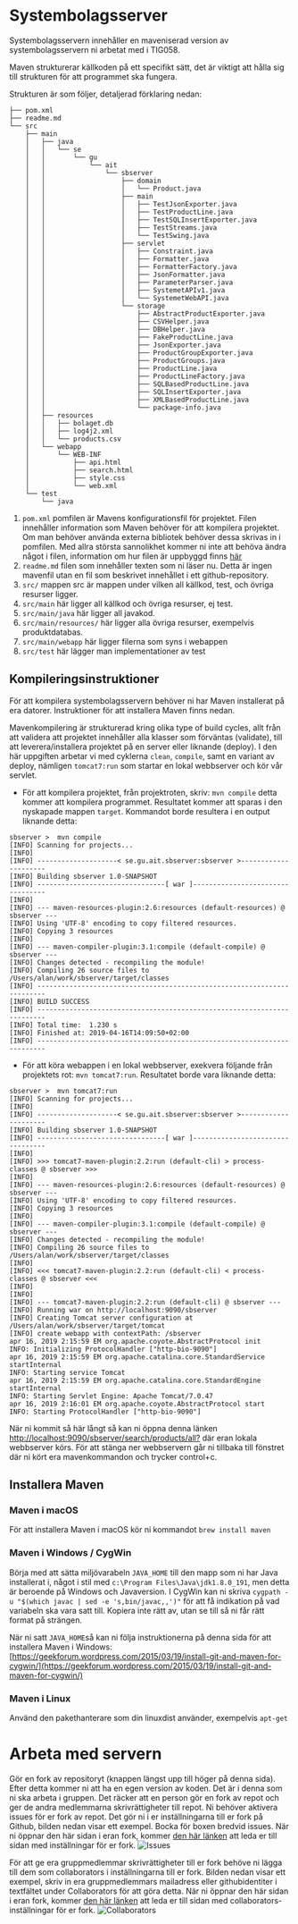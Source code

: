 # Systembolagsserver

Systembolagsservern innehåller en maveniserad version av systembolagsservern ni arbetat med i TIG058.

Maven strukturerar källkoden på ett specifikt sätt, det är viktigt att hålla sig till strukturen för att programmet ska fungera.

Strukturen är som följer, detaljerad förklaring nedan:
```
├── pom.xml
├── readme.md
└── src
    ├── main
    │   ├── java
    │   │   └── se
    │   │       └── gu
    │   │           └── ait
    │   │               └── sbserver
    │   │                   ├── domain
    │   │                   │   └── Product.java
    │   │                   ├── main
    │   │                   │   ├── TestJsonExporter.java
    │   │                   │   ├── TestProductLine.java
    │   │                   │   ├── TestSQLInsertExporter.java
    │   │                   │   ├── TestStreams.java
    │   │                   │   └── TestSwing.java
    │   │                   ├── servlet
    │   │                   │   ├── Constraint.java
    │   │                   │   ├── Formatter.java
    │   │                   │   ├── FormatterFactory.java
    │   │                   │   ├── JsonFormatter.java
    │   │                   │   ├── ParameterParser.java
    │   │                   │   ├── SystemetAPIv1.java
    │   │                   │   └── SystemetWebAPI.java
    │   │                   └── storage
    │   │                       ├── AbstractProductExporter.java
    │   │                       ├── CSVHelper.java
    │   │                       ├── DBHelper.java
    │   │                       ├── FakeProductLine.java
    │   │                       ├── JsonExporter.java
    │   │                       ├── ProductGroupExporter.java
    │   │                       ├── ProductGroups.java
    │   │                       ├── ProductLine.java
    │   │                       ├── ProductLineFactory.java
    │   │                       ├── SQLBasedProductLine.java
    │   │                       ├── SQLInsertExporter.java
    │   │                       ├── XMLBasedProductLine.java
    │   │                       └── package-info.java
    │   ├── resources
    │   │   ├── bolaget.db
    │   │   ├── log4j2.xml
    │   │   └── products.csv
    │   └── webapp
    │       └── WEB-INF
    │           ├── api.html
    │           ├── search.html
    │           ├── style.css
    │           └── web.xml
    └── test
        └── java
```

1. `````pom.xml````` pomfilen är Mavens konfigurationsfil för projektet. Filen innehåller information som Maven behöver för att kompilera projektet. Om man behöver använda externa bibliotek behöver dessa skrivas in i pomfilen. Med allra största sannolikhet kommer ni inte att behöva ändra något i filen, information om hur filen är uppbyggd finns [här](https://maven.apache.org/guides/introduction/introduction-to-dependency-mechanism.html) 
1. `````readme.md````` filen som innehåller texten som ni läser nu. Detta är ingen mavenfil utan en fil som beskrivet innehållet i ett github-repository.
1. `````src/````` mappen src är mappen under vilken all källkod, test, och övriga resurser ligger.
1. `````src/main````` här ligger all källkod och övriga resurser, ej test.
1. `````src/main/java````` här ligger all javakod.
1. `````src/main/resources/````` här ligger alla övriga resurser, exempelvis produktdatabas.
1. `````src/main/webapp````` här ligger filerna som syns i webappen 
1. `````src/test````` här lägger man implementationer av test

## Kompileringsinstruktioner

För att kompilera systembolagsservern behöver ni har Maven installerat på era datorer. Instruktioner för att installera Maven finns nedan.

Mavenkompilering är strukturerad kring olika type of build cycles, allt från att validera att projektet innehåller alla klasser som förväntas (validate), till att leverera/installera projektet på en server eller liknande (deploy). I den här uppgiften arbetar vi med cyklerna ````clean````, ````compile````, samt en variant av deploy, nämligen ````tomcat7:run```` som startar en lokal webbserver och kör vår servlet.

* För att kompilera projektet, från projektroten, skriv: ````mvn compile```` detta kommer att kompilera programmet. Resultatet kommer att sparas i den nyskapade mappen ```target```. Kommandot borde resultera i en output liknande detta: 
```
sbserver >  mvn compile
[INFO] Scanning for projects...
[INFO]
[INFO] --------------------< se.gu.ait.sbserver:sbserver >---------------------
[INFO] Building sbserver 1.0-SNAPSHOT
[INFO] --------------------------------[ war ]---------------------------------
[INFO]
[INFO] --- maven-resources-plugin:2.6:resources (default-resources) @ sbserver ---
[INFO] Using 'UTF-8' encoding to copy filtered resources.
[INFO] Copying 3 resources
[INFO]
[INFO] --- maven-compiler-plugin:3.1:compile (default-compile) @ sbserver ---
[INFO] Changes detected - recompiling the module!
[INFO] Compiling 26 source files to /Users/alan/work/sbserver/target/classes
[INFO] ------------------------------------------------------------------------
[INFO] BUILD SUCCESS
[INFO] ------------------------------------------------------------------------
[INFO] Total time:  1.230 s
[INFO] Finished at: 2019-04-16T14:09:50+02:00
[INFO] ------------------------------------------------------------------------
```
* För att köra webappen i en lokal webbserver, exekvera följande från projektets rot: ````mvn tomcat7:run````. Resultatet borde vara liknande detta:
```
sbserver >  mvn tomcat7:run 
[INFO] Scanning for projects...
[INFO]
[INFO] --------------------< se.gu.ait.sbserver:sbserver >---------------------
[INFO] Building sbserver 1.0-SNAPSHOT
[INFO] --------------------------------[ war ]---------------------------------
[INFO]
[INFO] >>> tomcat7-maven-plugin:2.2:run (default-cli) > process-classes @ sbserver >>>
[INFO]
[INFO] --- maven-resources-plugin:2.6:resources (default-resources) @ sbserver ---
[INFO] Using 'UTF-8' encoding to copy filtered resources.
[INFO] Copying 3 resources
[INFO]
[INFO] --- maven-compiler-plugin:3.1:compile (default-compile) @ sbserver ---
[INFO] Changes detected - recompiling the module!
[INFO] Compiling 26 source files to /Users/alan/work/sbserver/target/classes
[INFO]
[INFO] <<< tomcat7-maven-plugin:2.2:run (default-cli) < process-classes @ sbserver <<<
[INFO]
[INFO]
[INFO] --- tomcat7-maven-plugin:2.2:run (default-cli) @ sbserver ---
[INFO] Running war on http://localhost:9090/sbserver
[INFO] Creating Tomcat server configuration at /Users/alan/work/sbserver/target/tomcat
[INFO] create webapp with contextPath: /sbserver
apr 16, 2019 2:15:59 EM org.apache.coyote.AbstractProtocol init
INFO: Initializing ProtocolHandler ["http-bio-9090"]
apr 16, 2019 2:15:59 EM org.apache.catalina.core.StandardService startInternal
INFO: Starting service Tomcat
apr 16, 2019 2:15:59 EM org.apache.catalina.core.StandardEngine startInternal
INFO: Starting Servlet Engine: Apache Tomcat/7.0.47
apr 16, 2019 2:16:01 EM org.apache.coyote.AbstractProtocol start
INFO: Starting ProtocolHandler ["http-bio-9090"]
```  
När ni kommit så här långt så kan ni öppna denna länken [http://localhost:9090/sbserver/search/products/all?](http://localhost:9090/sbserver/search/products/all?) där eran lokala webbserver körs. För att stänga ner webbservern går ni tillbaka till fönstret där ni kört era mavenkommandon och trycker control+c.

## Installera Maven

###  Maven i macOS
För att installera Maven i macOS kör ni kommandot
```brew install maven```

### Maven i Windows / CygWin
Börja med att sätta miljövarabeln ```JAVA_HOME``` till den mapp som ni har Java installerat i, något i stil med ```c:\Program Files\Java\jdk1.8.0_191```, men detta är beroende på Windows och Javaversion. I CygWin kan ni skriva ```cygpath -u "$(which javac | sed -e 's,bin/javac,,')"``` för att få indikation på vad variabeln ska vara satt till. Kopiera inte rätt av, utan se till så ni får rätt format på strängen.

När ni satt ```JAVA_HOME```så kan ni följa instruktionerna på denna sida för att installera Maven i Windows:
[https://geekforum.wordpress.com/2015/03/19/install-git-and-maven-for-cygwin/](https://geekforum.wordpress.com/2015/03/19/install-git-and-maven-for-cygwin/)

 

### Maven i Linux
Använd den pakethanterare som din linuxdist använder, exempelvis ````apt-get````

# Arbeta med servern
Gör en fork av repositoryt (knappen längst upp till höger på denna sida). Efter detta kommer ni att ha en egen version av koden. Det är i denna som ni ska arbeta i gruppen. Det räcker att en person gör en fork av repot och ger de andra medlemmarna skrivrättigheter till repot.
Ni behöver aktivera issues för er fork av repot. Det gör ni i er inställningarna till er fork på Github, bilden nedan visar ett exempel. Bocka för boxen bredvid issues.
När ni öppnar den här sidan i eran fork, kommer [den här länken](../../settings) att leda er till sidan med inställningar för er fork.
![Issues](.pics/issues.png)

För att ge era gruppmedlemmar skrivrättigheter till er fork behöve ni lägga till dem som collaborators i inställningarna till er fork. Bilden nedan visar ett exempel, skriv in era gruppmedlemmars mailadress eller githubidentiter i textfältet under Collaborators för att göra detta. 
När ni öppnar den här sidan i eran fork, kommer [den här länken](../../settings/collaborators) att leda er till sidan med collaborators-inställningar för er fork.
![Collaborators](.pics/collaborators.png)
